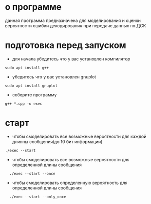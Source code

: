 # о программе 
данная программа предназначена для моделирования и оценки вероятности ошибки декодирования при передаче данных по ДСК

# подготовка перед запуском
- для начала убедитесь что у вас установлен компилятор 
```
sudo apt install g++
```
- убедитесь что у вас установлен gnuplot
```
sudo apt install gnuplot
```
- соберите программу 
```
g++ *.cpp -o exec
```

# старт 
- чтобы смоделировать все возможные вероятности для каждой длинны сообщения(до 10 бит информации)
```
./exec --start
```
- чтобы смоделировать все возможные вероятности для определенной длины сообщения
```
  ./exec --start --once
```
- чтобы смоделировать определенную вероятность для определенной длины сообщения
```
  ./exec --start --only_once
```